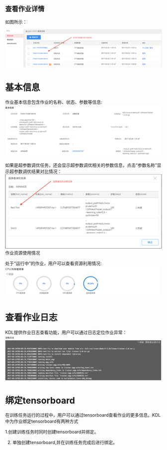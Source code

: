 ## 查看作业详情

如图所示：

![](/assets/job_list.png)

# 基本信息

作业基本信息包含作业的名称、状态、参数等信息:![](/assets/job_base_info.png)

如果是超参数调优任务，还会显示超参数调优相关的参数信息，点击“参数名称”显示超参数调优结果对比情况：![](/assets/hyper_result.png)作业资源使用情况

 处于“运行中”的作业，用户可以查看资源利用情况:![](/assets/job_metrics.png)

# 查看作业日志

KDL提供作业日志查看功能，用户可以通过日志定位作业异常：![](/assets/job_log.png)

# 绑定tensorboard

在训练任务运行的过程中，用户可以通过tensorboard查看作业的更多信息。KDL中为作业绑定tensorboard有两种方式

   1.创建训练任务时同时创建tensorboard并绑定。

   2. 单独创建tensorboard,并在训练任务完成后进行绑定。



